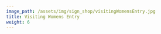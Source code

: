 ```yaml
---
image_path: /assets/img/sign_shop/visitingWomensEntry.jpg
title: Visiting Womens Entry
weight: 6
---
```


